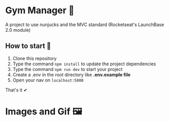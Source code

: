 # Gym Manager 💪

A project to use nunjucks and the MVC standard (Rocketseat's LaunchBase 2.0 module)

## How to start 🏁

1. Clone this repository
1. Type the command `npm install` to update the project dependencies
1. Type the command `npm run dev` to start your project
1. Create a .env in the root directory like **.env.example file**
1. Open your nav on `localhost:5000`

That's it ✔

# Images and Gif 🖼️
